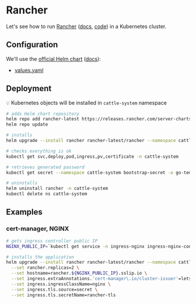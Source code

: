 # Rancher

Let's see how to run [Rancher](https://www.rancher.com/) ([docs](https://docs.ranchermanager.rancher.io/), [code](https://github.com/rancher/rancher)) in a Kubernetes cluster.

## Configuration

We'll use the [official Helm chart](https://github.com/rancher/rancher/tree/release/v2.12/chart) ([docs]((https://ranchermanager.docs.rancher.com/getting-started/installation-and-upgrade/install-upgrade-on-a-kubernetes-cluster))):

- [values.yaml](https://github.com/rancher/rancher/blob/release/v2.12/chart/values.yaml)

## Deployment

💡 Kubernetes objects will be installed in `cattle-system` namespace

```bash
# adds Helm chart repository
helm repo add rancher-latest https://releases.rancher.com/server-charts/latest
helm repo update

# installs
helm upgrade --install rancher rancher-latest/rancher --namespace cattle-system --create-namespace

# checks everything is ok
kubectl get svc,deploy,pod,ingress,pv,certificate -n cattle-system

# retrieves generated password
kubectl get secret --namespace cattle-system bootstrap-secret -o go-template='{{ .data.bootstrapPassword|base64decode}}{{ "\n" }}'

# uninstalls
helm uninstall rancher -n cattle-system
kubectl delete ns cattle-system
```

## Examples

### cert-manager, NGINX

```bash
# gets ingress controller public IP
NGINX_PUBLIC_IP=`kubectl get service -n ingress-nginx ingress-nginx-controller --output jsonpath='{.status.loadBalancer.ingress[0].ip}'`

# installs the application
helm upgrade --install rancher rancher-latest/rancher --namespace cattle-system --create-namespace \
  --set rancher.replicas=2 \
  --set hostname=rancher.${NGINX_PUBLIC_IP}.sslip.io \
  --set ingress.extraAnnotations.'cert-manager\.io/cluster-issuer'=letsencrypt-prod \
  --set ingress.ingressClassName=nginx \
  --set ingress.tls.source=secret \
  --set ingress.tls.secretName=rancher-tls
```
